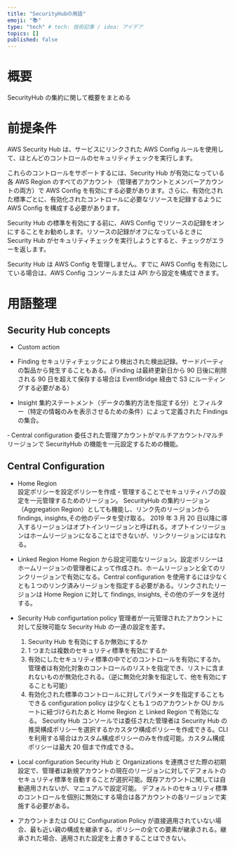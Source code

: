 ```yaml
---
title: "SecurityHubの用語"
emoji: "📚"
type: "tech" # tech: 技術記事 / idea: アイデア
topics: []
published: false
---
```


# 概要

SecurityHub の集約に関して概要をまとめる

# 前提条件

AWS Security Hub は、サービスにリンクされた AWS Config ルールを使用して、ほとんどのコントロールのセキュリティチェックを実行します。

これらのコントロールをサポートするには、Security Hub が有効になっている各 AWS Region のすべてのアカウント（管理者アカウントとメンバーアカウントの両方）で AWS Config を有効にする必要があります。さらに、有効化された標準ごとに、有効化されたコントロールに必要なリソースを記録するように AWS Config を構成する必要があります。

Security Hub の標準を有効にする前に、AWS Config でリソースの記録をオンにすることをお勧めします。リソースの記録がオフになっているときに Security Hub がセキュリティチェックを実行しようとすると、チェックがエラーを返します。

Security Hub は AWS Config を管理しません。すでに AWS Config を有効にしている場合は、AWS Config コンソールまたは API から設定を構成できます。

# 用語整理

## Security Hub concepts

- Custom action

- Finding
  セキュリティチェックにより検出された検出記録。サードパーティの製品から発生することもある。（Finding は最終更新日から 90 日後に削除される 90 日を超えて保存する場合は EventBridge 経由で S3 にルーティングする必要がある）

- Insight
  集約ステートメント（データの集約方法を指定する分）とフィルター（特定の情報のみを表示させるための条件）によって定義された Findings の集合。

‐ Central configuration
委任された管理アカウントがマルチアカウント/マルチリージョンで SecurityHub の機能を一元設定するための機能。

## Central Configuration

- Home Region  
  設定ポリシーを設定ポリシーを作成・管理することでセキュリティハブの設定を一元管理するためのリージョン。
  SecurityHub の集約リージョン（Aggregation Region）としても機能し、リンク先のリージョンから findings, insights,その他のデータを受け取る。
  2019 年 3 月 20 日以降に導入するリージョンはオプトインリージョンと呼ばれる。オプトインリージョンはホームリージョンになることはできないが、リンクリージョンにはなれる。

- Linked Region
  Home Region から設定可能なリージョン。設定ポリシーはホームリージョンの管理者によって作成され、ホームリージョンと全てのリンクリージョンで有効になる。Central configuration を使用するには少なくとも１つのリンク済みリージョンを指定する必要がある。リンクされたリージョンは Home Region に対して findings, insights, その他のデータを送付する。

- Security Hub configurtation policy
  管理者が一元管理されたアカウントに対して反映可能な Security Hub の一連の設定を差す。

  1. Security Hub を有効にするか無効にするか
  2. 1 つまたは複数のセキュリティ標準を有効にするか
  3. 有効にしたセキュリティ標準の中でどのコントロールを有効にするか。管理者は有効化対象のコントロールのリストを指定でき、リストに含まれないものが無効化される。（逆に無効化対象を指定して、他を有効にすることも可能）
  4. 有効化された標準のコントロールに対してパラメータを指定することもできる
     configuration policy は少なくとも１つのアカウントか OU かルートに紐づけられたあと Home Region と Linked Region で有効になる。
     Security Hub コンソールでは委任された管理者は Security Hub の推奨構成ポリシーを選択するかカスタウ構成ポリシーを作成できる。CLI を利用する場合はカスタム構成ポリシーのみを作成可能。カスタム構成ポリシーは最大 20 個まで作成できる。

- Local configuration
  Security Hub と Organizations を連携させた際の初期設定で、管理者は新規アカウントの現在のリージョンに対してデフォルトのセキュリティ標準を自動することが選択可能。既存アカウントに関しては自動適用されないが、マニュアルで設定可能。
  デフォルトのセキュリティ標準のコントロールを個別に無効にする場合は各アカウントの各リージョンで実施する必要がある。

- アカウントまたは OU に Configuration
  Policy が直接適用されていない場合、最も近い親の構成を継承する。ポリシーの全ての要素が継承される。継承された場合、適用された設定を上書きすることはできない。
